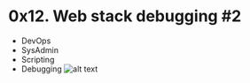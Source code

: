 #  0x12. Web stack debugging #2
* DevOps
* SysAdmin
* Scripting
* Debugging
![alt text](https://s3.amazonaws.com/intranet-projects-files/holbertonschool-sysadmin_devops/287/99littlebugsinthecode-holberton.jpg)
